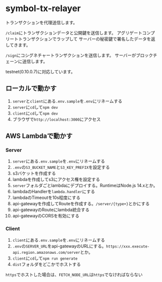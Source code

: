 # symbol-tx-relayer

トランザクションを代理送信します。

`/claim`にトランザクションデータと公開鍵を送信します。
アグリゲートコンプリートトランザクションでラップして
サーバーの秘密鍵で署名したデータを返してきます。

`/sign`にコシグネチャートランザクションを送信します。
サーバーがブロックチェーンに送信します。

testnet(0.10.0.7)に対応しています。

## ローカルで動かす

1. `server`と`client`にある`.env.sample`を`.env`にリネームする
2. `server`に`cd`して`npm dev`
3. `client`に`cd`して`npm dev`
4. ブラウザで`http://localhost:3000`にアクセス

## AWS Lambdaで動かす

### Server

1. `server`にある`.env.sample`を`.env`にリネームする
2. `.env`の`S3_BUCKET_NAME`と`S3_KEY_PREFIX`を設定する
3. s3バケットを作成する
4. lambdaを作成してs3にアクセス権を設定する
5. `server`フォルダごとlambdaにデプロイする。RuntimeはNode.js 14.xとか。
6. lambdaのHandlerを`lambda.handler`にする
7. lambdaのTimeoutを10s程度にする
8. api-gatewayを作成してRouteを作成する。`/server/{type+}`とかにする
9. api-gatewayのRouteにlambda統合する
10. api-gatewayのCORSを有効にする

### Client

1. `client`にある`.env.sample`を`.env`にリネームする
2. `.env`の`SERVER_URL`をapi-gatewayのURLにする。`https://xxx.execute-api.region.amazonaws.com/server`とか。
3. `client`に`cd`して`npm run generate`
4. `dist`フォルダをどこかでホストする

`https`でホストした場合は、`FETCH_NODE_URL`は`https`でなければならない
